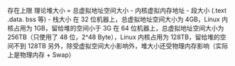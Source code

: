 存在上限
理论堆大小 = 总虚拟地址空间大小 - 内核虚拟内存地址 - 段大小 (.text .data. bss 等) - 栈大小
在 32 位机器上，总虚拟地址空间大小为 4GB，Linux 内核占用为 1GB，留给堆的空间小于 3G
在 64 位机器上，总虚拟地址空间大小为 256TB（只使用了 48 位，2^48 Byte），Linux 内核占用为 128TB，留给堆的空间不到 128TB
另外，除受虚拟空间大小影响外，堆大小还受物理内存影响（实际上是物理内存 + Swap）
